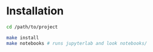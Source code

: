 # Installation

```bash
cd /path/to/project

make install
make notebooks # runs jupyterlab and look notebooks/
```
